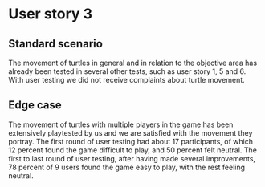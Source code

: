 # User story 3

## Standard scenario
The movement of turtles in general and in relation to the objective area has
already been tested in several other tests, such as user story 1, 5 and 6.
With user testing we did not receive complaints about turtle movement.

## Edge case
The movement of turtles with multiple players in the game has been 
extensively playtested by us and we are satisfied with the movement they
portray. The first round of user testing had about 17 participants, 
of which 12 percent found the game difficult to play, and 50 percent 
felt neutral.
The first to last round of user testing, after having made several
improvements, 78 percent of 9 users found the game easy to play, with the
rest feeling neutral.